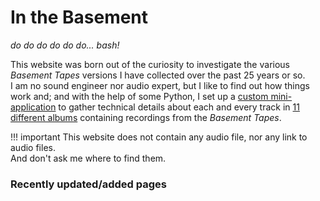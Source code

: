 # In the Basement

_do do do do do do... bash!_

This website was born out of the curiosity to investigate the various _Basement Tapes_ versions I have collected over the past 25 years or so.  
I am no sound engineer nor audio expert, but I like to find out how things work and; and with the help of some Python, I set up a [custom mini-application](./how.md) to gather technical details about each and every track in [11 different albums](./albums/index.md) containing recordings from the _Basement Tapes_.  


!!! important
    This website does not contain any audio file, nor any link to audio files.  
    And don't ask me where to find them.

### Recently updated/added pages

  <!-- RECENTLY_UPDATED_DOCS -->
